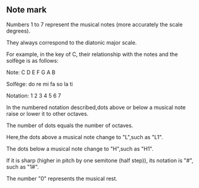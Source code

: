 ## Note mark

Numbers 1 to 7 represent the musical notes (more accurately the scale degrees). 

They always correspond to the diatonic major scale.

For example, in the key of C, their relationship with the notes and the solfège is as follows:

Note:   	C	D	E	F	G	A	B

Solfège:	do	re	mi	fa	so	la	ti

Notation:	1	2	3	4	5	6	7

In the numbered notation described,dots above or below a musical note raise or lower it to other octaves. 

The number of dots equals the number of octaves.

Here,the dots above a musical note change to "L",such as "L1".

The dots below a musical note change to "H",such as "H1".

If it is sharp (higher in pitch by one semitone (half step)), its notation is "#", such as "1#". 

The number "0" represents the musical rest.